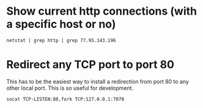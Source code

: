 # Show current http connections (with a specific host or no)

```
netstat | grep http | grep 77.95.143.196
```

# Redirect any TCP port to port 80

This has to be the easiest way to install a redirection from port 80 to any
other local port. This is so useful for development.

```
socat TCP-LISTEN:80,fork TCP:127.0.0.1:7070
```
